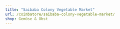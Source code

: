 ```yaml
---
title: "Saibaba Colony Vegetable Market"
url: /coimbatore/saibaba-colony-vegetable-market/
shop: Gemüse & Obst
---
```


